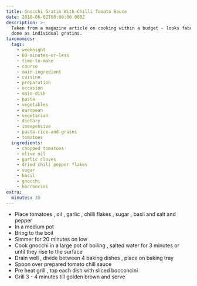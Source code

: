 ```yaml
---
title: Gnocchi Gratin With Chilli Tomato Sauce
date: 2010-06-02T00:00:00.000Z
description: >-
  Taken from a magazine article on cooking within a budget - looks fabulous if
  done as individual gratins.
taxonomies:
  tags:
    - weeknight
    - 60-minutes-or-less
    - time-to-make
    - course
    - main-ingredient
    - cuisine
    - preparation
    - occasion
    - main-dish
    - pasta
    - vegetables
    - european
    - vegetarian
    - dietary
    - inexpensive
    - pasta-rice-and-grains
    - tomatoes
  ingredients:
    - chopped tomatoes
    - olive oil
    - garlic cloves
    - dried chili pepper flakes
    - sugar
    - basil
    - gnocchi
    - bocconcini
extra:
  minutes: 35
---
```

 - Place tomatoes , oil , garlic , chilli flakes , sugar , basil and salt and pepper
 - In a medium pot
 - Bring to the boil
 - Simmer for 20 minutes on low
 - Cook gnocchi in a large pot of boiling , salted water for 3 minutes or until they rise to the surface
 - Drain well , divide between 4 baking dishes , place on baking tray
 - Spoon over prepared tomato chill sauce
 - Pre heat grill , top each dish with sliced bocconcini
 - Grill 3 - 4 minutes till golden brown and serve
